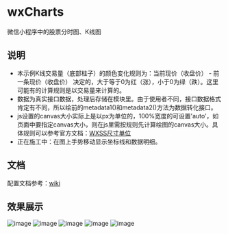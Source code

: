 # wxCharts
微信小程序中的股票分时图、K线图

## 说明

* 本示例K线交易量（底部柱子）的颜色变化规则为：当前现价（收盘价） - 前一条现价（收盘价） 决定的，大于等于0为红（涨），小于0为绿（跌）。这里可能有的计算规则是以交易量来计算的。
* 数据为真实接口数据，处理后存储在模块里。由于使用者不同，接口数据格式肯定有不同，所以绘前的metadata1()和metadata2()方法为数据转化接口。
* js设置的canvas大小实际上是以px为单位的，100%宽度的可设置'auto'，如页面中要指定canvas大小，则在js里需按规则先计算绘图的canvas大小。具体规则可以参考官方文档：[WXSS尺寸单位](https://mp.weixin.qq.com/debug/wxadoc/dev/framework/view/wxss.html?t=2017112)
* 正在施工中：在图上手势移动显示坐标线和数据明细。


## 文档

配置文档参考：[wiki](https://github.com/Shaman05/wxCharts/wiki)


## 效果展示

![image](https://github.com/Shaman05/wxCharts/blob/master/images/tsd.png)
![image](https://github.com/Shaman05/wxCharts/blob/master/images/tsdd.gif)
![image](https://github.com/Shaman05/wxCharts/blob/master/images/ts5.png)
![image](https://github.com/Shaman05/wxCharts/blob/master/images/dkl.png)
![image](https://github.com/Shaman05/wxCharts/blob/master/images/minkl.png)
